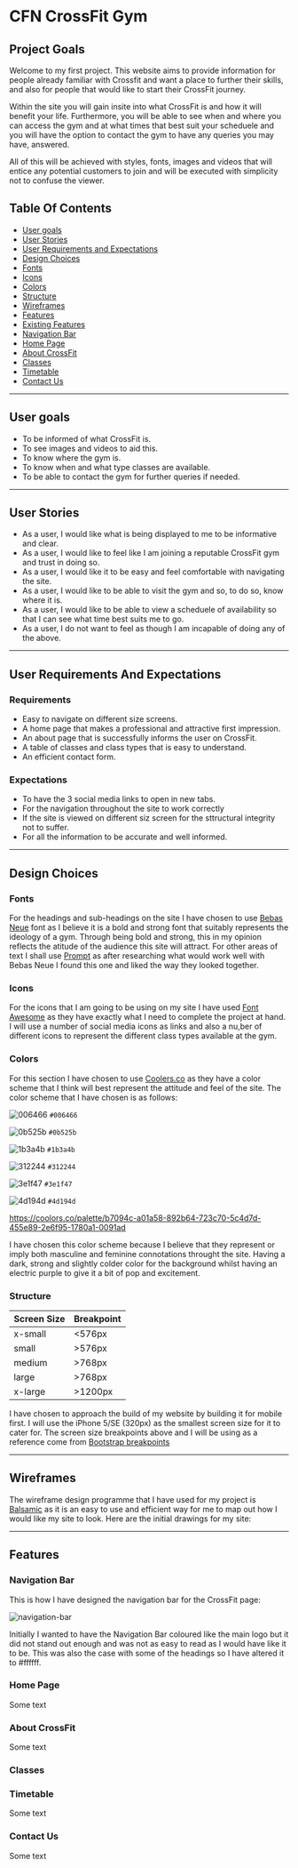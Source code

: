 <h1>CFN CrossFit Gym</h1>
<h2>Project Goals</h2>
<p> Welcome to my first project. This website aims to provide information for people already familiar with Crossfit and want a place to further their skills, and also for people that would like to start their CrossFit journey.

Within the site you will gain insite into what CrossFit is and how it will benefit your life. Furthermore, you will be able to see when and where you can access the gym and at what times that best suit your scheduele and you will have the option to contact the gym to have any queries you may have, answered.

All of this will be achieved with styles, fonts, images and videos that will entice any potential customers to join and will be executed with simplicity not to confuse the viewer. </p>

## **Table Of Contents**
- <a href="#user-goals">User goals</a>
- <a href="#user-stories">User Stories</a>
- <a href="#user-requirements">User Requirements and Expectations</a>
- <a href="#design-choices">Design Choices</a>
- <a href="#fonts">Fonts</a>
- <a href="#icons">Icons</a>
- <a href="#colors">Colors</a>
- <a href="#struture">Structure</a>
- <a href="#wireframes">Wireframes</a>
- <a href="#features">Features</a>
- <a href="#existing-features">Existing Features</a>
- <a href="#navigation-bar">Navigation Bar</a>
- <a href="#home-page">Home Page</a>
- <a href="#about-crossFit">About CrossFit</a>
- <a href="#classes">Classes</a>
- <a href="#timetable">Timetable</a>
- <a href="#sign-up">Contact Us</a>

---

<span id="user-goals"></span>

## **User goals**
- To be informed of what CrossFit is.
- To see images and videos to aid this.
- To know where the gym is.
- To know when and what type classes are available. 
- To be able to contact the gym for further queries if needed. 

---

<span id="user-stories"></span>

## **User Stories**

- As a user, I would like what is being displayed to me to be informative and clear.
- As a user, I would like to feel like I am joining a reputable CrossFit gym and trust in doing so. 
- As a user, I would like it to be easy and feel comfortable with navigating the site.
- As a user, I would like to be able to visit the gym and so, to do so, know where it is.
- As a user, I would like to be able to view a scheduele of availability so that I can see what time best suits me to go. 
- As a user, I do not want to feel as though I am incapable of doing any of the above. 

---

<span id="user-requirements"></span>

## **User Requirements And Expectations**

### Requirements 
- Easy to navigate on different size screens.
- A home page that makes a professional and attractive first impression.
- An about page that is successfully informs the user on CrossFit.
- A table of classes and class types that is easy to understand. 
- An efficient contact form.

### Expectations
- To have the 3 social media links to open in new tabs.
- For the navigation throughout the site to work correctly
- If the site is viewed on different siz screen for the sttructural integrity not to suffer. 
- For all the information to be accurate and well informed. 

---

<span id="design-choices"></span>

## **Design Choices**

 

<span id="fonts"></span>

### Fonts

For the headings and sub-headings on the site I have chosen to use [Bebas Neue](https://fonts.google.com/specimen/Bebas+Neue?preview.text=lato&preview.text_type=custom#standard-styles) font as I believe it is a bold and strong font that suitably represents the ideology of a gym. Through being bold and strong, this in my opinion reflects the atitude of the audience this site will attract. For other areas of text I shall use [Prompt](https://fonts.google.com/specimen/Prompt?preview.text=lato&preview.text_type=custom&query=pt#standard-styles) as after researching what would work well with Bebas Neue I found this one and liked the way they looked together. 

<span id="icons"></span>

### Icons

For the icons that I am going to be using on my site I have used [Font Awesome](https://fontawesome.com/) as they have exactly what I need to complete the project at hand. I will use a number of social media icons as links and also a nu,ber of different icons to represent the different class types available at the gym.  

<span id="colors"></span>

### Colors

For this section I have chosen to use [Coolers.co](https://coolors.co/) as they have a color scheme that I think will best represent the attitude and feel of the site. The color scheme that I have chosen is as follows:

![006466](https://via.placeholder.com/50/006466/000000?text=+) `#006466`

![0b525b](https://via.placeholder.com/50/0b525b/000000?text=+) `#0b525b`

![1b3a4b](https://via.placeholder.com/50/1b3a4b/000000?text=+) `#1b3a4b`

![312244](https://via.placeholder.com/50/312244/000000?text=+) `#312244`

![3e1f47](https://via.placeholder.com/50/3e1f47/000000?text=+) `#3e1f47`

![4d194d](https://via.placeholder.com/50/4d194d/000000?text=+) `#4d194d`

https://coolors.co/palette/b7094c-a01a58-892b64-723c70-5c4d7d-455e89-2e6f95-1780a1-0091ad

I have chosen this color scheme because I believe that they represent or imply both masculine and feminine connotations throught the site. Having a dark, strong and slightly colder color for the background whilst having an electric purple to give it a bit of pop and excitement. 


<span id="structure"></span>

### Structure


| Screen Size | Breakpoint |
| ----------- | ----------- |
| x-small | <576px |
| small | >576px |
| medium | >768px |
| large | >768px |
| x-large | >1200px |

I have chosen to approach the build of my website by building it for mobile first. I will use the iPhone 5/SE (320px) as the smallest screen size for it to cater for. The screen size breakpoints above and I will be using as a reference come from [Bootstrap breakpoints](https://getbootstrap.com/docs/5.0/layout/breakpoints/) 


---


<span id="wireframes"></span>

## **Wireframes**

The wireframe design programme that I have used for my project is [Balsamic](https://balsamiq.com/) as it is an easy to use and efficient way for me to map out how I would like my site to look. Here are the initial drawings for my site:

---

<span id="features"></span>

## **Features**

 


<span id="navigation-bar"></span>

### Navigation Bar

This is how I have designed the navigation bar for the CrossFit page:

![navigation-bar](../CFN-Project1/assets/images/CFN-one.png)

Initially I wanted to have the Navigation Bar coloured like the main logo but it did not stand out enough and was not as easy to read as I would have like it to be. This was also the case with some of the headings so I have altered it to #ffffff. 

<span id="home-page"></span>

### Home Page

Some text

<span id="about-crossfit"></span>

### About CrossFit

Some text

<span id="classes">

### Classes

<span id="timetable"></span>

### Timetable 

Some text

<span id="sign-up"></span>

### Contact Us

Some text
